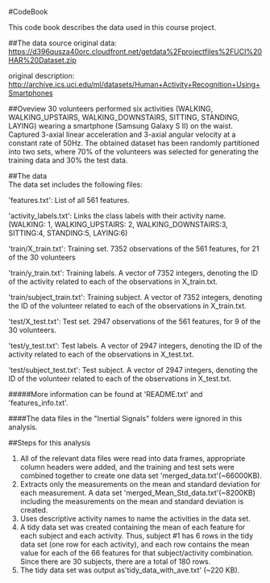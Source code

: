 #CodeBook

This code book describes the data used in this course project.

##The data source
original data:
https://d396qusza40orc.cloudfront.net/getdata%2Fprojectfiles%2FUCI%20HAR%20Dataset.zip

original description:
http://archive.ics.uci.edu/ml/datasets/Human+Activity+Recognition+Using+Smartphones 
 
##Oveview
30 volunteers performed six activities (WALKING, WALKING_UPSTAIRS, WALKING_DOWNSTAIRS, SITTING, STANDING, LAYING) wearing a smartphone (Samsung Galaxy S II) on the waist. Captured 3-axial linear acceleration and 3-axial angular velocity at a constant rate of 50Hz. The obtained dataset has been randomly partitioned into two sets, where 70% of the volunteers was selected for generating the training data and 30% the test data.

##The data  
The data set includes the following files:

'features.txt': List of all 561 features.

'activity_labels.txt': Links the class labels with their activity name. (WALKING: 1, WALKING_UPSTAIRS: 2, WALKING_DOWNSTAIRS:3, SITTING:4, STANDING:5, LAYING:6)

'train/X_train.txt': Training set. 7352 observations of the 561 features, for 21 of the 30 volunteers

'train/y_train.txt': Training labels. A vector of 7352 integers, denoting the ID of the activity related to each of the observations in X_train.txt.

'train/subject_train.txt': Training subject.  A vector of 7352 integers, denoting the ID of the volunteer related to each of the observations in X_train.txt.

'test/X_test.txt': Test set. 2947 observations of the 561 features, for 9 of the 30 volunteers.

'test/y_test.txt': Test labels. A vector of 2947 integers, denoting the ID of the activity related to each of the observations in X_test.txt.

'test/subject_test.txt': Test subject. A vector of 2947 integers, denoting the ID of the volunteer related to each of the observations in X_test.txt.

#####More information can be found at 'README.txt' and 'features_info.txt'.


####The data files in the "Inertial Signals" folders were ignored in this analysis.

##Steps for this analysis

1. All of the relevant data files were read into data frames, appropriate column headers were added, and the training and test sets were combined together to create one data set 'merged_data.txt'(~66000KB). 
2. Extracts only the measurements on the mean and standard deviation for each measurement. A data set 'merged_Mean_Std_data.txt'(~8200KB) including the  measurements on the mean and standard deviation is created. 
3. Uses descriptive activity names to name the activities in the data set.
4. A tidy data set was created containing the mean of each feature for each subject and each activity. Thus, subject #1 has 6 rows in the tidy data set (one row for each activity), and each row contains the mean value for each of the 66 features for that subject/activity combination. Since there are 30 subjects, there are a total of 180 rows.
5. The tidy data set was output as'tidy_data_with_ave.txt' (~220 KB).
